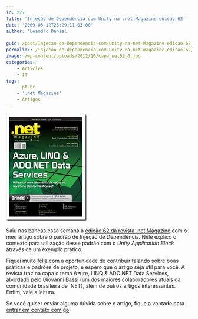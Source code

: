 ```yaml
---
id: 227
title: 'Injeção de Dependência com Unity na .net Magazine edição 62'
date: '2009-05-12T23:29:11-03:00'
author: 'Leandro Daniel'

guid: /post/Injecao-de-Dependencia-com-Unity-na-net-Magazine-edicao-62.aspx
permalink: /injecao-de-dependencia-com-unity-na-net-magazine-edicao-62/
image: /wp-content/uploads/2012/10/capa_net62_G.jpg
categories:
    - Articles
    - IT    
tags:
    - pt-br
    - '.net Magazine'
    - Artigos
---
```


[![.net Magazine edição 62](/assets/pics/WindowsLiveWriter/InjeodeDependnciacomUn.netMagazineedio62/665D5393/capa_netMag62.jpg ".net Magazine edição 62")](http://www.devmedia.com.br/resumo/default.asp?ed=62&site=1)

Saiu nas bancas essa semana a [edição 62 da revista .net Magazine](http://www.devmedia.com.br/resumo/default.asp?ed=62&site=1) com o meu artigo sobre o padrão de Injeção de Dependência. Nele explico o contexto para utilização desse padrão com o *Unity Application Block* através de um exemplo prático.

Fiquei muito feliz com a oportunidade de contribuir falando sobre boas práticas e padrões de projeto, e espero que o artigo seja útil para você. A revista traz na capa o tema Azure, LINQ &amp; ADO.NET Data Services, abordado pelo [Giovanni Bassi](http://unplugged.giggio.net) (um dos maiores colaboradores atuais da comunidade brasileira de .NET), além de outros artigos interessantes. Enfim, vale a leitura.

Se você quiser enviar alguma dúvida sobre o artigo, fique a vontade para [entrar em contato comigo](http://www.leandrodaniel.com/contact).
